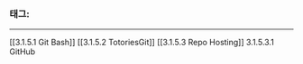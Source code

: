 ### 태그: 
---
[[3.1.5.1 Git Bash]]
[[3.1.5.2 TotoriesGit]]
[[3.1.5.3 Repo Hosting]]
	3.1.5.3.1 GitHub